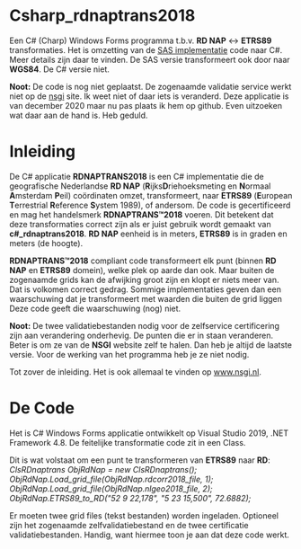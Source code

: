 # Csharp_rdnaptrans2018

<p>Een C# (Charp) Windows Forms programma t.b.v. <strong>RD NAP</strong> <-> <strong>ETRS89</strong> transformaties. Het is omzetting van de 
<a href=https://github.com/FVellinga/gm_rdnaptrans2018>SAS implementatie</a> code naar C#. Meer details zijn daar te vinden. De SAS versie transformeert ook door naar <b>WGS84</b>. De C# versie niet. </p>
<p><strong>Noot:</strong> De code is nog niet geplaatst. De zogenaamde validatie service werkt niet op de <a href=nsgi.nl>nsgi</a> site. Ik weet niet of daar iets is veranderd. Deze applicatie is van december 2020 maar nu pas plaats ik hem op github. Even uitzoeken wat daar aan de hand is. Heb geduld.</p>


# Inleiding

<p>De C# applicatie <b>RDNAPTRANS2018</b> is een C# implementatie die de geografische Nederlandse <b>RD NAP</b> (<b>R</b>ijks<b>D</b>riehoeksmeting en <b>N</b>ormaal
<b>A</b>msterdam <b>P</b>eil) coördinaten omzet, transformeert, naar <b>ETRS89</b> (<b>E</b>uropean <b>T</b>errestrial <b>R</b>eference
<b>S</b>ystem 1989), of andersom. De code is gecertificeerd en mag het handelsmerk <b>RDNAPTRANS™2018</b> voeren. Dit betekent dat deze
transformaties correct zijn als er juist gebruik wordt gemaakt van <b>c#_rdnaptrans2018</b>. <b>RD NAP</b> eenheid is in meters, <b>ETRS89</b> is in graden
en meters (de hoogte).</p>

<p><b>RDNAPTRANS™2018</b> compliant code transformeert elk punt (binnen <strong>RD NAP</strong> en <strong>ETRS89</strong> domein), welke plek op aarde dan ook. Maar buiten de zogenaamde grids kan de afwijking groot zijn en klopt er niets meer van. Dat is volkomen correct gedrag. Sommige implementaties geven
dan een waarschuwing dat je transformeert met waarden die buiten de grid liggen Deze code geeft die waarschuwing (nog) niet.</p>

<p><b>Noot:</u></b> De twee validatiebestanden nodig voor de zelfservice certificering zijn aan verandering onderhevig. De punten die er in staan veranderen. Beter is om ze van de <strong>NSGI</strong> website zelf te halen. Dan heb je altijd de laatste versie. Voor de werking van het programma heb je ze niet nodig.</p>
<p>Tot zover de inleiding. Het is ook allemaal te vinden op <a href="http://www.nsgi.nl">www.nsgi.nl</a>.</p>

# De Code

<p>Het is C# Windows Forms applicatie ontwikkelt op Visual Studio 2019, .NET Framework 4.8. De feitelijke transformatie code zit in een Class. </p>

<p>Dit is wat volstaat om een punt te transformeren van <b>ETRS89</b> naar <b>RD</b>:</br><i>
ClsRDnaptrans ObjRdNap = new ClsRDnaptrans();</br>
ObjRdNap.Load_grid_file(ObjRdNap.rdcorr2018_file, 1);</br>
ObjRdNap.Load_grid_file(ObjRdNap.nlgeo2018_file, 2);</br>
ObjRdNap.ETRS89_to_RD("52 9 22,178", "5 23 15,500", 72.6882);</i>
</p>

<p>Er moeten twee grid files (tekst bestanden) worden ingeladen. Optioneel zijn het zogenaamde zelfvalidatiebestand en de twee certificatie
validatiebestanden. Handig, want hiermee toon je aan dat deze code werkt. </p>

